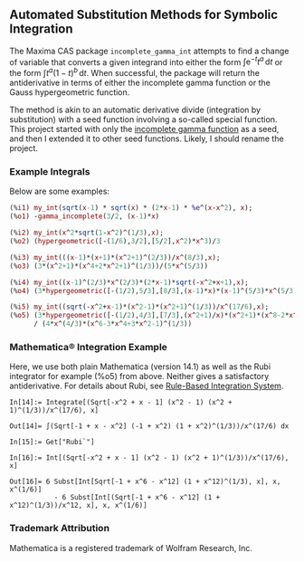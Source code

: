## Automated Substitution Methods for Symbolic Integration

The Maxima CAS package `incomplete_gamma_int` attempts to find a change of variable that converts 
a given integrand into either the form $\int \mathrm{e}^{-t} t^a  \, \mathrm{d}t$ or
the form $\int t^a (1-t)^b \, \mathrm{d}t$. When successful, the package will return the 
antiderivative in terms of either the incomplete gamma function or the Gauss hypergeometric function. 

The method is akin to an automatic derivative divide (integration by substitution)
with a seed function involving a so-called special function. This project started with only
the [incomplete gamma function](https://dlmf.nist.gov/8.2) as a seed, and then I extended it 
to other seed functions. Likely, I should rename the project.


### Example Integrals

Below are some examples:

```maxima
(%i1) my_int(sqrt(x-1) * sqrt(x) * (2*x-1) * %e^(x-x^2), x);
(%o1) -gamma_incomplete(3/2, (x-1)*x)

(%i2) my_int(x^2*sqrt(1-x^2)^(1/3),x);
(%o2) (hypergeometric([-(1/6),3/2],[5/2],x^2)*x^3)/3

(%i3) my_int(((x-1)*(x+1)*(x^2+1)^(2/3))/x^(8/3),x);
(%o3) (3*(x^2+1)*(x^4+2*x^2+1)^(1/3))/(5*x^(5/3))

(%i4) my_int((x-1)^(2/3)*x^(2/3)*(2*x-1)*sqrt(-x^2+x+1),x);
(%o4) (3*hypergeometric([-(1/2),5/3],[8/3],(x-1)*x)*(x-1)^(5/3)*x^(5/3))/5

(%i5) my_int((sqrt(-x^2+x-1)*(x^2-1)*(x^2+1)^(1/3))/x^(17/6),x);
(%o5) (3*hypergeometric([-(1/2),4/3],[7/3],(x^2+1)/x)*(x^2+1)*(x^8-2*x^6+2*x^2-1)^(1/3)) 
      / (4*x^(4/3)*(x^6-3*x^4+3*x^2-1)^(1/3))
```

### Mathematica® Integration Example

Here, we use both plain Mathematica (version 14.1) as well as the Rubi integrator for example (%o5) from above. 
Neither gives a satisfactory antiderivative. For details about Rubi, see [Rule-Based Integration System](https://rulebasedintegration.org/).

```
In[14]:= Integrate[(Sqrt[-x^2 + x - 1] (x^2 - 1) (x^2 + 1)^(1/3))/x^(17/6), x]

Out[14]= ∫(Sqrt[-1 + x - x^2] (-1 + x^2) (1 + x^2)^(1/3))/x^(17/6) dx

In[15]:= Get["Rubi`"]

In[16]:= Int[(Sqrt[-x^2 + x - 1] (x^2 - 1) (x^2 + 1)^(1/3))/x^(17/6), x]

Out[16]= 6 Subst[Int[Sqrt[-1 + x^6 - x^12] (1 + x^12)^(1/3), x], x, x^(1/6)] 
           - 6 Subst[Int[(Sqrt[-1 + x^6 - x^12] (1 + x^12)^(1/3))/x^12, x], x, x^(1/6)]
```
 
### Trademark Attribution

Mathematica is a registered trademark of Wolfram Research, Inc.